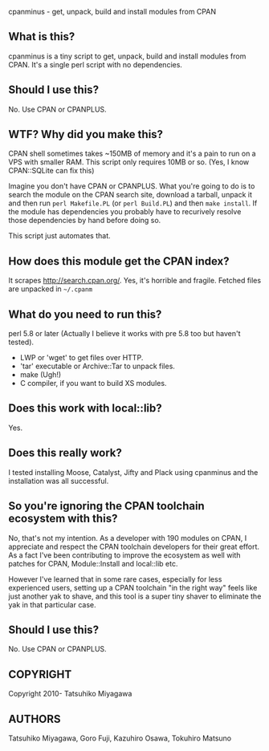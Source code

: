 cpanminus - get, unpack, build and install modules from CPAN

## What is this? 

cpanminus is a tiny script to get, unpack, build and install modules
from CPAN.  It's a single perl script with no dependencies.

## Should I use this?

No. Use CPAN or CPANPLUS.

## WTF? Why did you make this?

CPAN shell sometimes takes ~150MB of memory and it's a pain to run on
a VPS with smaller RAM. This script only requires 10MB or so. (Yes, I
know CPAN::SQLite can fix this)

Imagine you don't have CPAN or CPANPLUS. What you're going to do is to
search the module on the CPAN search site, download a tarball, unpack
it and then run `perl Makefile.PL` (or `perl Build.PL`) and then `make
install`. If the module has dependencies you probably have to
recurively resolve those dependencies by hand before doing so.

This script just automates that.

## How does this module get the CPAN index?

It scrapes http://search.cpan.org/. Yes, it's horrible and
fragile. Fetched files are unpacked in `~/.cpanm`

## What do you need to run this?

perl 5.8 or later (Actually I believe it works with pre 5.8 too but
haven't tested).

* LWP or 'wget' to get files over HTTP.
* 'tar' executable or Archive::Tar to unpack files.
* make (Ugh!)
* C compiler, if you want to build XS modules.

## Does this work with local::lib?

Yes.

## Does this really work?

I tested installing Moose, Catalyst, Jifty and Plack using cpanminus
and the installation was all successful.

## So you're ignoring the CPAN toolchain ecosystem with this?

No, that's not my intention. As a developer with 190 modules on CPAN,
I appreciate and respect the CPAN toolchain developers for their great
effort. As a fact I've been contributing to improve the ecosystem as
well with patches for CPAN, Module::Install and local::lib etc.

However I've learned that in some rare cases, especially for less
experienced users, setting up a CPAN toolchain "in the right way"
feels like just another yak to shave, and this tool is a super tiny
shaver to eliminate the yak in that particular case.

## Should I use this?

No. Use CPAN or CPANPLUS.

## COPYRIGHT

Copyright 2010- Tatsuhiko Miyagawa

## AUTHORS

Tatsuhiko Miyagawa, Goro Fuji, Kazuhiro Osawa, Tokuhiro Matsuno

